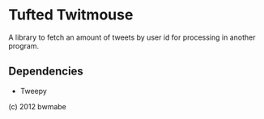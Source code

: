 # Tufted Twitmouse

A library to fetch an amount of tweets by user id for processing in another program.

## Dependencies
* Tweepy

(c) 2012 bwmabe
